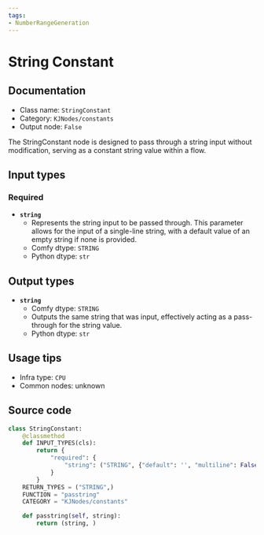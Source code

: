 ```yaml
---
tags:
- NumberRangeGeneration
---
```


# String Constant
## Documentation
- Class name: `StringConstant`
- Category: `KJNodes/constants`
- Output node: `False`

The StringConstant node is designed to pass through a string input without modification, serving as a constant string value within a flow.
## Input types
### Required
- **`string`**
    - Represents the string input to be passed through. This parameter allows for the input of a single-line string, with a default value of an empty string if none is provided.
    - Comfy dtype: `STRING`
    - Python dtype: `str`
## Output types
- **`string`**
    - Comfy dtype: `STRING`
    - Outputs the same string that was input, effectively acting as a pass-through for the string value.
    - Python dtype: `str`
## Usage tips
- Infra type: `CPU`
- Common nodes: unknown


## Source code
```python
class StringConstant:
    @classmethod
    def INPUT_TYPES(cls):
        return {
            "required": {
                "string": ("STRING", {"default": '', "multiline": False}),
            }
        }
    RETURN_TYPES = ("STRING",)
    FUNCTION = "passtring"
    CATEGORY = "KJNodes/constants"

    def passtring(self, string):
        return (string, )

```

